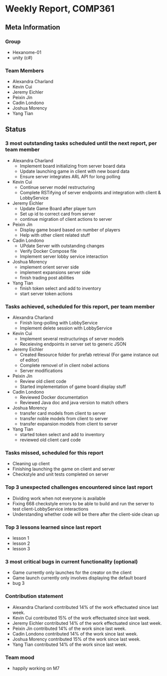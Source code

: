 # Weekly Report, COMP361

## Meta Information

### Group

 * Hexanome-01
 * unity (c#)

### Team Members

 * Alexandra Charland
 * Kevin Cui
 * Jeremy Eichler
 * Peixin Jin
 * Cadin Londono
 * Joshua Morency
 * Yang Tian

## Status

### 3 most outstanding tasks scheduled until the next report, per team member

 * Alexandra Charland
   * Implement board initializing from server board data
   * Update launching game in client with new board data
   * Ensure server integrates ARL API for long polling
 * Kevin Cui
   * Continue server model restructuring
   * Complete RSTifying of server endpoints and integration with client & LobbyService
 * Jeremy Eichler
   * Update Game Board after player turn
   * Set up id to correct card from server
   * continue migration of client actions to server
 * Peixin Jin
   * Display game board based on number of players 
   * Help with other client related stuff
 * Cadin Londono
   * UPdate Server with outstanding changes
   * Verify Docker Compose file
   * Implement server lobby service interaction
 * Joshua Morency
   * implement orient server side
   * implement expansions server side
   * finish trading post abilities
 * Yang Tian
   * finish token select and add to inventory
   * start server token actions

### Tasks achieved, scheduled for this report, per team member

 * Alexandra Charland
   * Finish long-polling with LobbyService
   * Implement delete session with LobbyService
 * Kevin Cui
   * Implement several restructurings of server models
   * Receieving endpoints in server set to generic JSON
 * Jeremy Eichler
   * Created Resource folder for prefab retrieval (For game instance out of editor)
   * Complete removel of in client nobel actions
   * Server modifications
 * Peixin Jin
   * Review old client code
   * Started implementation of game board display stuff
 * Cadin Londono
   * Reviewed Docker documentation
   * Reviewed Java doc and java version to match others
 * Joshua Morency
   * transfer card models from client to server
   * transfer noble models from client to server
   * transfer expansion models from client to server
 * Yang Tian
   * started token select and add to inventory
   * reviewed old client card code

### Tasks missed, scheduled for this report

 * Cleaning up client
 * Finishing launching the game on client and server
 * Checkstyle and unit tests completed on server

### Top 3 unexpected challenges encountered since last report

 * Dividing work when not everyone is available
 * Fixing 668 checkstyle errors to be able to build and run the server to test client-LobbyService interactions
 * Understanding whether code will be there after the client-side clean up

### Top 3 lessons learned since last report

 * lesson 1
 * lesson 2
 * lesson 3

### 3 most critical bugs in current functionality (optional)

 * Game currently only launches for the creator on the client
 * Game launch currently only involves displaying the default board
 * bug 3

### Contribution statement

 * Alexandra Charland contributed 14% of the work effectuated since last week.
 * Kevin Cui contributed 15% of the work effectuated since last week.
 * Jeremy Eichler contributed 14% of the work effectuated since last week.
 * Peixin Jin contributed 14% of the work since last week.
 * Cadin Londono contributed 14% of the work since last week.
 * Joshua Morency contributed 15% of the work since last week.
 * Yang Tian contributed 14% of the work since last week.

### Team mood

 * happily working on M7
